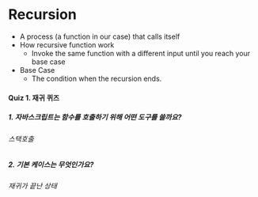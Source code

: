 # Recursion
- A process (a function in our case) that calls itself
- How recursive function work
  - Invoke the same function with a different input until you reach your base case
- Base Case
  - The condition when the recursion ends.


#### Quiz 1. 재귀 퀴즈

##### 1. 자바스크립트는 함수를 호출하기 위해 어떤 도구를 쓸까요?
###### 스택호출

##### 2. 기본 케이스는 무엇인가요?
###### 재귀가 끝난 상태
